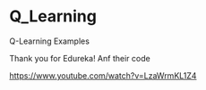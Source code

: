 # Q_Learning
Q-Learning Examples

Thank you for Edureka! Anf their code

https://www.youtube.com/watch?v=LzaWrmKL1Z4
